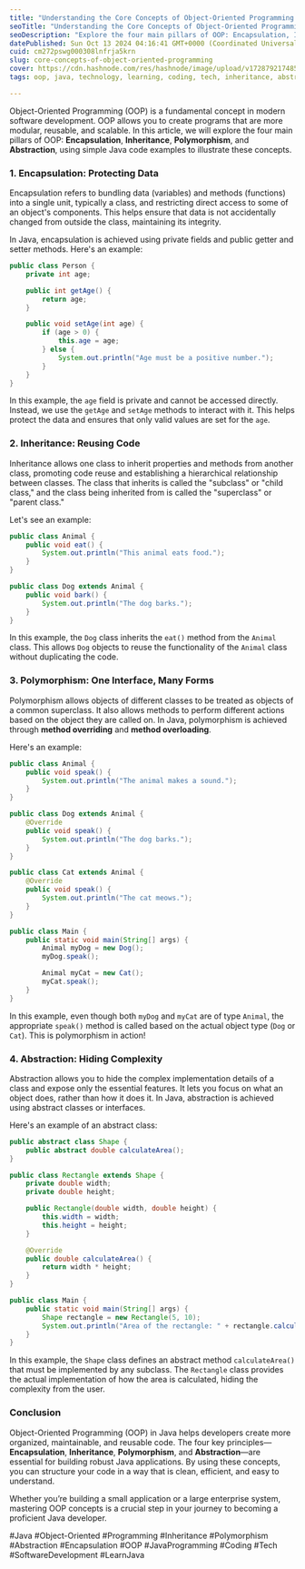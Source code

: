 ```yaml
---
title: "Understanding the Core Concepts of Object-Oriented Programming in Java"
seoTitle: "Understanding the Core Concepts of Object-Oriented Programming in Java"
seoDescription: "Explore the four main pillars of OOP: Encapsulation, Inheritance, Polymorphism, and Abstraction, using simple Java code with examples"
datePublished: Sun Oct 13 2024 04:16:41 GMT+0000 (Coordinated Universal Time)
cuid: cm272pswg000308lnfrja5krn
slug: core-concepts-of-object-oriented-programming
cover: https://cdn.hashnode.com/res/hashnode/image/upload/v1728792174859/836b364b-e248-47d0-98ca-c351b2f3c2fc.png
tags: oop, java, technology, learning, coding, tech, inheritance, abstraction, object-oriented-programming, javaprogramming, polymorphism, encapsulation

---
```


Object-Oriented Programming (OOP) is a fundamental concept in modern software development. OOP allows you to create programs that are more modular, reusable, and scalable. In this article, we will explore the four main pillars of OOP: **Encapsulation**, **Inheritance**, **Polymorphism**, and **Abstraction**, using simple Java code examples to illustrate these concepts.

### **1\. Encapsulation: Protecting Data**

Encapsulation refers to bundling data (variables) and methods (functions) into a single unit, typically a class, and restricting direct access to some of an object's components. This helps ensure that data is not accidentally changed from outside the class, maintaining its integrity.

In Java, encapsulation is achieved using private fields and public getter and setter methods. Here's an example:

```java
public class Person {
    private int age;

    public int getAge() {
        return age;
    }

    public void setAge(int age) {
        if (age > 0) {
            this.age = age;
        } else {
            System.out.println("Age must be a positive number.");
        }
    }
}
```

In this example, the `age` field is private and cannot be accessed directly. Instead, we use the `getAge` and `setAge` methods to interact with it. This helps protect the data and ensures that only valid values are set for the `age`.

### **2\. Inheritance: Reusing Code**

Inheritance allows one class to inherit properties and methods from another class, promoting code reuse and establishing a hierarchical relationship between classes. The class that inherits is called the "subclass" or "child class," and the class being inherited from is called the "superclass" or "parent class."

Let's see an example:

```java
public class Animal {
    public void eat() {
        System.out.println("This animal eats food.");
    }
}

public class Dog extends Animal {
    public void bark() {
        System.out.println("The dog barks.");
    }
}
```

In this example, the `Dog` class inherits the `eat()` method from the `Animal` class. This allows `Dog` objects to reuse the functionality of the `Animal` class without duplicating the code.

### **3\. Polymorphism: One Interface, Many Forms**

Polymorphism allows objects of different classes to be treated as objects of a common superclass. It also allows methods to perform different actions based on the object they are called on. In Java, polymorphism is achieved through **method overriding** and **method overloading**.

Here's an example:

```java
public class Animal {
    public void speak() {
        System.out.println("The animal makes a sound.");
    }
}

public class Dog extends Animal {
    @Override
    public void speak() {
        System.out.println("The dog barks.");
    }
}

public class Cat extends Animal {
    @Override
    public void speak() {
        System.out.println("The cat meows.");
    }
}

public class Main {
    public static void main(String[] args) {
        Animal myDog = new Dog();
        myDog.speak();

        Animal myCat = new Cat();
        myCat.speak();
    }
}
```

In this example, even though both `myDog` and `myCat` are of type `Animal`, the appropriate `speak()` method is called based on the actual object type (`Dog` or `Cat`). This is polymorphism in action!

### **4\. Abstraction: Hiding Complexity**

Abstraction allows you to hide the complex implementation details of a class and expose only the essential features. It lets you focus on what an object does, rather than how it does it. In Java, abstraction is achieved using abstract classes or interfaces.

Here's an example of an abstract class:

```java
public abstract class Shape {
    public abstract double calculateArea();
}

public class Rectangle extends Shape {
    private double width;
    private double height;

    public Rectangle(double width, double height) {
        this.width = width;
        this.height = height;
    }

    @Override
    public double calculateArea() {
        return width * height;
    }
}

public class Main {
    public static void main(String[] args) {
        Shape rectangle = new Rectangle(5, 10);
        System.out.println("Area of the rectangle: " + rectangle.calculateArea());  // Output: Area of the rectangle: 50
    }
}
```

In this example, the `Shape` class defines an abstract method `calculateArea()` that must be implemented by any subclass. The `Rectangle` class provides the actual implementation of how the area is calculated, hiding the complexity from the user.

### **Conclusion**

Object-Oriented Programming (OOP) in Java helps developers create more organized, maintainable, and reusable code. The four key principles—**Encapsulation**, **Inheritance**, **Polymorphism**, and **Abstraction**—are essential for building robust Java applications. By using these concepts, you can structure your code in a way that is clean, efficient, and easy to understand.

Whether you’re building a small application or a large enterprise system, mastering OOP concepts is a crucial step in your journey to becoming a proficient Java developer.

#Java #Object-Oriented #Programming #Inheritance #Polymorphism #Abstraction #Encapsulation #OOP #JavaProgramming #Coding #Tech #SoftwareDevelopment #LearnJava